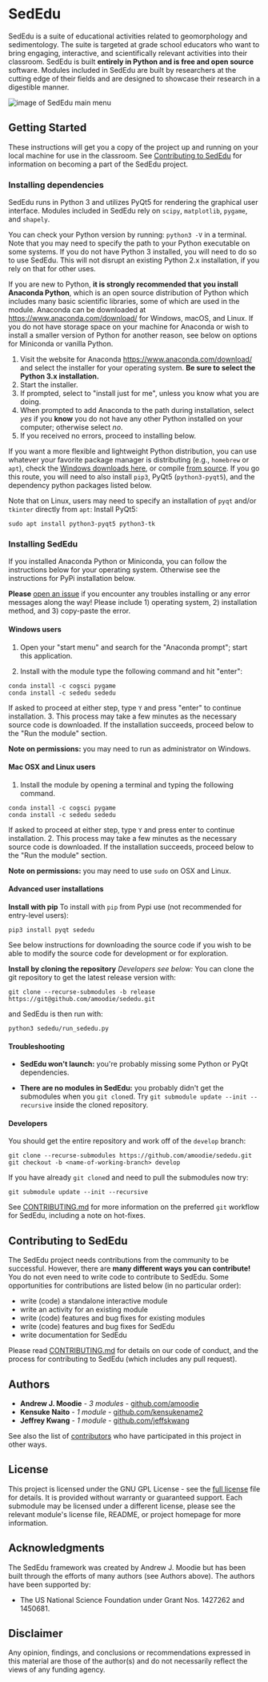 # SedEdu

SedEdu is a suite of educational activities related to geomorphology and sedimentology. 
The suite is targeted at grade school educators who want to bring engaging, interactive, and scientifically relevant activities into their classroom. 
SedEdu is built __entirely in Python and is free and open source__ software. 
Modules included in SedEdu are built by researchers at the cutting edge of their fields and are designed to showcase their research in a digestible manner.

![image of SedEdu main menu](./private/sededu_demo.png "image of SedEdu main menu")
    


## Getting Started

These instructions will get you a copy of the project up and running on your local machine for use in the classroom. 
See [Contributing to SedEdu](#contributing-to-sededu) for information on becoming a part of the SedEdu project.


### Installing dependencies

SedEdu runs in Python 3 and utilizes PyQt5 for rendering the graphical user interface. 
Modules included in SedEdu rely on `scipy`, `matplotlib`, `pygame`, and `shapely`. 

You can check your Python version by running: `python3 -V` in a terminal. 
Note that you may need to specify the path to your Python executable on some systems.
If you do not have Python 3 installed, you will need to do so to use SedEdu. 
This will not disrupt an existing Python 2.x installation, if you rely on that for other uses.

If you are new to Python, __it is strongly recommended that you install Anaconda Python__, which is an open source distribution of Python which includes many basic scientific libraries, some of which are used in the module. 
Anaconda can be downloaded at https://www.anaconda.com/download/ for Windows, macOS, and Linux. 
If you do not have storage space on your machine for Anaconda or wish to install a smaller version of Python for another reason, see below on options for Miniconda or vanilla Python.

1. Visit the website for Anaconda https://www.anaconda.com/download/ and select the installer for your operating system.
__Be sure to select the Python 3.x installation.__
2. Start the installer.
3. If prompted, select to "install just for me", unless you know what you are doing.
4. When prompted to add Anaconda to the path during installation, select _yes_ if you __know__ you do not have any other Python installed on your computer; otherwise select _no_.
5. If you received no errors, proceed to installing below.


If you want a more flexible and lightweight Python distribution, you can use whatever your favorite package manager is distributing (e.g., `homebrew` or `apt`), check the [Windows downloads here](https://www.python.org/downloads/windows/), or compile [from source](https://www.python.org/downloads/source/). 
If you go this route, you will need to also install `pip3`, PyQt5 (`python3-pyqt5`), and the dependency python packages listed below. 

Note that on Linux, users may need to specify an installation of `pyqt` and/or `tkinter` directly from `apt`:
Install PyQt5:

```
sudo apt install python3-pyqt5 python3-tk
```


### Installing SedEdu

If you installed Anaconda Python or Miniconda, you can follow the instructions below for your operating system. 
Otherwise see the instructions for PyPi installation below.

__Please__ [open an issue](https://github.com/sededu/rivers2stratigraphy/issues) if you encounter any troubles installing or any error messages along the way! 
Please include 1) operating system, 2) installation method, and 3) copy-paste the error.

#### Windows users

1. Open your "start menu" and search for the "Anaconda prompt"; start this application.

2. Install with the module type the following command and hit "enter":
```
conda install -c cogsci pygame
conda install -c sededu sededu
```
If asked to proceed at either step, type `Y` and press "enter" to continue installation. 
3. This process may take a few minutes as the necessary source code is downloaded.
If the installation succeeds, proceed below to the "Run the module" section.

__Note on permissions:__ you may need to run as administrator on Windows.


#### Mac OSX and Linux users

1. Install the module by opening a terminal and typing the following command.
```
conda install -c cogsci pygame
conda install -c sededu sededu
```
If asked to proceed at either step, type `Y` and press enter to continue installation.
2. This process may take a few minutes as the necessary source code is downloaded.
If the installation succeeds, proceed below to the "Run the module" section.

__Note on permissions:__ you may need to use `sudo` on OSX and Linux.


#### Advanced user installations
__Install with pip__
To install with `pip` from Pypi use (not recommended for entry-level users):
```
pip3 install pyqt sededu
```
See below instructions for downloading the source code if you wish to be able to modify the source code for development or for exploration.


__Install by cloning the repository__
_Developers see below:_
You can clone the git repository to get the latest release version with:

```
git clone --recurse-submodules -b release https://git@github.com/amoodie/sededu.git
```

and SedEdu is then run with:
```
python3 sededu/run_sededu.py
```

#### Troubleshooting

* __SedEdu won't launch:__ you're probably missing some Python or PyQt dependencies. 

* __There are no modules in SedEdu:__ you probably didn't get the submodules when you `git clone`d. Try `git submodule update --init --recursive` inside the cloned repository.


#### Developers

You should get the entire repository and work off of the `develop` branch:

```
git clone --recurse-submodules https://github.com/amoodie/sededu.git
git checkout -b <name-of-working-branch> develop
```

If you have already `git clone`d and need to pull the submodules now try:

```
git submodule update --init --recursive
```

See [CONTRIBUTING.md](https://github.com/amoodie/sededu/blob/release/CONTRIBUTING.md) for more information on the preferred `git` workflow for SedEdu, including a note on hot-fixes.



## Contributing to SedEdu

The SedEdu project needs contributions from the community to be successful.
However, there are __many different ways you can contribute!__
You do not even need to write code to contribute to SedEdu.
Some opportunities for contributions are listed below (in no particular order):

* write (code) a standalone interactive module
* write an activity for an existing module
* write (code) features and bug fixes for existing modules
* write (code) features and bug fixes for SedEdu
* write documentation for SedEdu

Please read [CONTRIBUTING.md](https://github.com/amoodie/sededu/blob/release/CONTRIBUTING.md) for details on our code of conduct, and the process for contributing to SedEdu (which includes any pull request).



## Authors

* **Andrew J. Moodie** - *3 modules* - [github.com/amoodie](https://github.com/amoodie)
* **Kensuke Naito** - *1 module* - [github.com/kensukename2](https://github.com/kensukename2)
* **Jeffrey Kwang** - *1 module* - [github.com/jeffskwang](https://github.com/jeffskwang)

See also the list of [contributors](https://github.com/amoodie/sededu/graphs/contributors) who have participated in this project in other ways.



## License

This project is licensed under the GNU GPL License - see the [full license](https://github.com/amoodie/sededu/blob/release/LICENSE.md) file for details.
It is provided without warranty or guaranteed support.
Each submodule may be licensed under a different license, please see the relevant module's license file, README, or project homepage for more information.



## Acknowledgments

The SedEdu framework was created by Andrew J. Moodie but has been built through the efforts of many authors (see Authors above).
The authors have been supported by:
* The US National Science Foundation under Grant Nos. 1427262 and 1450681.



## Disclaimer

Any opinion, findings, and conclusions or recommendations expressed in this material are those of the author(s) and do not necessarily reflect the views of any funding agency.
